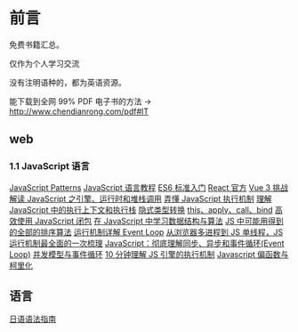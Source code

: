 # 前言

免费书籍汇总。

仅作为个人学习交流

没有注明语种的，都为英语资源。

能下载到全网 99% PDF 电子书的方法 → http://www.chendianrong.com/pdf#IT

## web

### 1.1 JavaScript 语言

[JavaScript Patterns](https://github.com/TooBug/javascript.patterns)
[JavaScript 语言教程](https://wangdoc.com/javascript/)
[ES6 标准入门](http://es6.ruanyifeng.com/)
[React 官方](https://react.docschina.org/learn)
[Vue 3 挑战](https://cn-vuejs-challenges.netlify.app/getting-started.html)
[解读 JavaScript 之引擎、运行时和堆栈调用](https://www.oschina.net/translate/how-does-javascript-actually-work-part-1)
[弄懂 JavaScript 执行机制](https://juejin.cn/post/6844903512845860872)
[理解 JavaScript 中的执行上下文和执行栈](https://juejin.cn/post/6844903682283143181)
[隐式类型转换](https://justjavac.com/javascript/2013/04/08/javascript-quirk-1-implicit-conversion-of-values.html)
[this、apply、call、bind](https://juejin.cn/post/6844903496253177863)
[高效使用 JavaScript 闭包](https://juejin.cn/post/6844903503249276936)
[在 JavaScript 中学习数据结构与算法](https://juejin.cn/post/6844903482432962573#comment)
[JS 中可能用得到的全部的排序算法](https://juejin.cn/post/6844903470009417742)
[运行机制详解 Event Loop](http://www.ruanyifeng.com/blog/2014/10/event-loop.html)
[从浏览器多进程到 JS 单线程，JS 运行机制最全面的一次梳理](https://juejin.cn/post/6844903553795014663)
[JavaScript：彻底理解同步、异步和事件循环(Event Loop)](https://segmentfault.com/a/1190000004322358)
[并发模型与事件循环](https://developer.mozilla.org/zh-CN/docs/Web/JavaScript/Event_loop)
[10 分钟理解 JS 引擎的执行机制](https://segmentfault.com/a/1190000012806637)
[Javascript 偏函数与柯里化](https://blog.csdn.net/neweastsun/article/details/75947785)

## 语言

[日语语法指南](https://res.wokanxing.info/jpgramma/conditionals.html)
